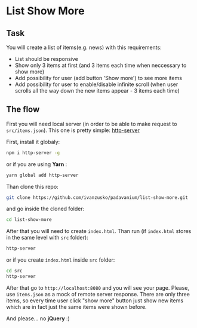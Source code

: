 # List Show More

## Task
You will create a list of items(e.g. news) with this requirements:
- List should be responsive
- Show only 3 items at first (and 3 items each time when neccessary to show more)
- Add possibility for user (add button 'Show more') to see more items
- Add possibility for user to enable/disable infinite scroll (when user scrolls all the way down the new items appear - 3 items each time)

## The flow
First you will need local server (in order to be able to make request to `src/items.json`). This one is pretty simple: [http-server](https://www.npmjs.com/package/http-server)

First, install it globaly:
```sh
npm i http-server -g
```
or if you are using __Yarn__ :
```sh
yarn global add http-server
```
Than clone this repo:
```sh
git clone https://github.com/ivanzusko/padavanium/list-show-more.git
```
and go inside the cloned folder:
```sh
cd list-show-more
```
After that you will need to create `index.html`.
Than run (if `index.html` stores in the same level with `src` folder):
```sh
http-server
```
or if you create `index.html` inside `src` folder:
```sh
cd src
http-server
```
After that go to `http://localhost:8080` and you will see your page.
Please, use `items.json` as a mock of remote server response. There are only three items, so every time user click "show more" button just show new items which are in fact just the same items were shown before.

And please... no __jQuery__ :)
